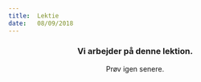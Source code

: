 ```yaml
---
title:  Lektie
date:   08/09/2018
---
```


### <center>Vi arbejder på denne lektion.</center>
<center>Prøv igen senere.</center>